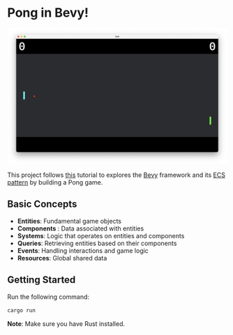 # Pong in Bevy!

![Demo](./public/demo.png)

This project follows [this](https://taintedcoders.com/bevy/tutorials/pong-tutorial) tutorial to explores the [Bevy](https://bevyengine.org/) framework and its [ECS pattern](https://bevyengine.org/learn/quick-start/getting-started/ecs/) by building a Pong game.

## Basic Concepts

- **Entities**: Fundamental game objects
- **Components** : Data associated with entities
- **Systems**: Logic that operates on entities and components
- **Queries**: Retrieving entities based on their components
- **Events**: Handling interactions and game logic
- **Resources**: Global shared data

## Getting Started

Run the following command:

```sh
cargo run
```

**Note**: Make sure you have Rust installed.
